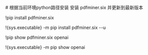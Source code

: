 

\# 根据当前环境python路径安装 安装 pdfminer.six  并更新到最新版本

!pip install pdfminer.six   

!{sys.executable} -m pip install pdfminer.six --u



!pip show pdfminer.six openai

!{sys.executable} -m pip show openai